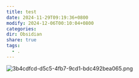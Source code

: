 ```yaml
---
title: test
date: 2024-11-29T09:19:36+0800
modify: 2024-12-06T00:10:04+0800
categories: 
dir: Obsidian
share: true
tags:
  - .
---
```


![3b4cdfcd-d5c5-4fb7-9cd1-bdc492bea065.png](zob-source/3b4cdfcd-d5c5-4fb7-9cd1-bdc492bea065.png)
